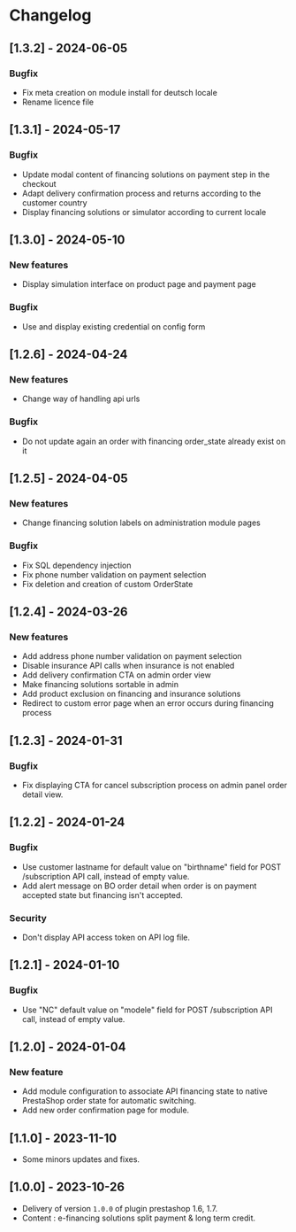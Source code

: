 # Changelog

## [1.3.2] - 2024-06-05
### Bugfix
- Fix meta creation on module install for deutsch locale
- Rename licence file

## [1.3.1] - 2024-05-17
### Bugfix
- Update modal content of financing solutions on payment step in the checkout
- Adapt delivery confirmation process and returns according to the customer country
- Display financing solutions or simulator according to current locale

## [1.3.0] - 2024-05-10
### New features
- Display simulation interface on product page and payment page
### Bugfix
- Use and display existing credential on config form

## [1.2.6] - 2024-04-24
### New features
- Change way of handling api urls
### Bugfix
- Do not update again an order with financing order_state already exist on it

## [1.2.5] - 2024-04-05
### New features
- Change financing solution labels on administration module pages
### Bugfix
- Fix SQL dependency injection
- Fix phone number validation on payment selection
- Fix deletion and creation of custom OrderState

## [1.2.4] - 2024-03-26
### New features
- Add address phone number validation on payment selection
- Disable insurance API calls when insurance is not enabled
- Add delivery confirmation CTA on admin order view
- Make financing solutions sortable in admin
- Add product exclusion on financing and insurance solutions
- Redirect to custom error page when an error occurs during financing process

## [1.2.3] - 2024-01-31
### Bugfix
- Fix displaying CTA for cancel subscription process on admin panel order detail view.

## [1.2.2] - 2024-01-24
### Bugfix
- Use customer lastname for default value on "birthname" field for POST /subscription API call, instead of empty value.
- Add alert message on BO order detail when order is on payment accepted state but financing isn't accepted.
### Security
- Don't display API access token on API log file.

## [1.2.1] - 2024-01-10
### Bugfix
- Use "NC" default value on "modele" field for POST /subscription API call, instead of empty value.

## [1.2.0] - 2024-01-04
### New feature
- Add module configuration to associate API financing state to native PrestaShop order state for automatic switching.
- Add new order confirmation page for module.

## [1.1.0] - 2023-11-10
- Some minors updates and fixes. 

## [1.0.0] - 2023-10-26
- Delivery of version `1.0.0` of plugin prestashop 1.6, 1.7.
- Content : e-financing solutions split payment & long term credit.
